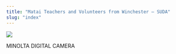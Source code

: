 ```yaml
---
title: "Matai Teachers and Volunteers from Winchester – SUDA"
slug: "index"
---
```


[![](/wp-content/2008/11/PICT2460-300x225.jpg)](/wp-content/2008/11/PICT2460.jpg)

MINOLTA DIGITAL CAMERA